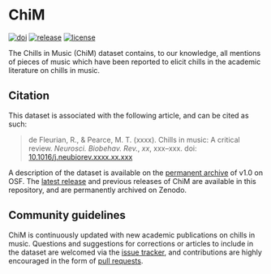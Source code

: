 # ChiM

[![doi](https://zenodo.org/badge/DOI/10.5281/zenodo.3888849.svg)](https://doi.org/10.5281/zenodo.3888849)
[![release](https://img.shields.io/github/v/release/remidefleurian/chim)](https://github.com/remidefleurian/chim/releases)
[![license](https://img.shields.io/github/license/remidefleurian/chim)](https://github.com/remidefleurian/chim/blob/master/LICENSE)

The Chills in Music (ChiM) dataset contains, to our knowledge, all mentions of pieces of music which have been reported to elicit chills in the academic literature on chills in music. 

## Citation

This dataset is associated with the following article, and can be cited as such:

> de Fleurian, R., & Pearce, M. T. (xxxx). Chills in music: A critical review. *Neurosci. Biobehav. Rev.*, *xx*, xxx–xxx. doi: [10.1016/j.neubiorev.xxxx.xx.xxx](https://doi.org/10.1016/j.neubiorev.xxxx.xx.xxx)

A description of the dataset is available on the [permanent archive](https://doi.org/10.17605/osf.io/uyg7m) of v1.0 on OSF. The [latest release](https://doi.org/10.5281/zenodo.3888849) and previous releases of ChiM are available in this repository, and are permanently archived on Zenodo. 

## Community guidelines

ChiM is continuously updated with new academic publications on chills in music. Questions and suggestions for corrections or articles to include in the dataset are welcomed via the [issue tracker](https://github.com/remidefleurian/chim/issues), and contributions are highly encouraged in the form of [pull requests](https://github.com/remidefleurian/chim/pulls).